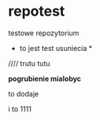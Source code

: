 # repotest
testowe repozytorium


* to jest test usuniecia *


////  trutu tutu

**pogrubienie mialobyc**

to dodaje

i to 1111
